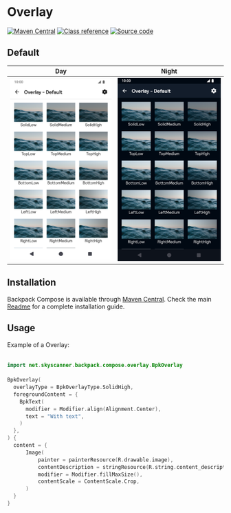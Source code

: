 # Overlay

[![Maven Central](https://img.shields.io/maven-central/v/net.skyscanner.backpack/backpack-compose)](https://search.maven.org/artifact/net.skyscanner.backpack/backpack-compose)
[![Class reference](https://img.shields.io/badge/Class%20reference-Android-blue)](https://backpack.github.io/android/backpack-compose/net.skyscanner.backpack.compose.overlay)
[![Source code](https://img.shields.io/badge/Source%20code-GitHub-lightgrey)](https://github.com/Skyscanner/backpack-android/tree/main/backpack-compose/src/main/kotlin/net/skyscanner/backpack/compose/overlay)

## Default

| Day | Night |
| --- | --- |
| <img src="https://raw.githubusercontent.com/Skyscanner/backpack-android/main/docs/compose/Overlay/screenshots/default.png" alt="Overlay component" width="375" /> | <img src="https://raw.githubusercontent.com/Skyscanner/backpack-android/main/docs/compose/Overlay/screenshots/default_dm.png" alt="Overlay component - dark mode" width="375" /> |

## Installation

Backpack Compose is available through [Maven Central](https://search.maven.org/artifact/net.skyscanner.backpack/backpack-compose). Check the main [Readme](https://github.com/skyscanner/backpack-android#installation) for a complete installation guide.

## Usage

Example of a Overlay:

```Kotlin

import net.skyscanner.backpack.compose.overlay.BpkOverlay

BpkOverlay(
  overlayType = BpkOverlayType.SolidHigh,
  foregroundContent = {
    BpkText(
      modifier = Modifier.align(Alignment.Center),
      text = "With text",
    )
  },
) {
  content = {
      Image(
          painter = painterResource(R.drawable.image),
          contentDescription = stringResource(R.string.content_description),
          modifier = Modifier.fillMaxSize(),
          contentScale = ContentScale.Crop,
      )
  }
}
```
